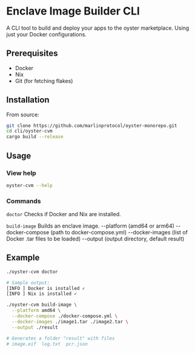 # Enclave Image Builder CLI

A CLI tool to build and deploy your apps to the oyster marketplace. Using just your Docker configurations.

## Prerequisites

- Docker
- Nix
- Git (for fetching flakes)

## Installation

From source:

```bash
git clone https://github.com/marlinprotocol/oyster-monorepo.git
cd cli/oyster-cvm
cargo build --release
```

## Usage

### View help

```bash
oyster-cvm --help
```

### Commands

`doctor`
Checks if Docker and Nix are installed.

`build-image`
Builds an enclave image.
--platform (amd64 or arm64)
--docker-compose (path to docker-compose.yml)
--docker-images (list of Docker .tar files to be loaded)
--output (output directory, default result)

## Example

```bash
./oyster-cvm doctor

# Sample output:
[INFO ] Docker is installed ✓
[INFO ] Nix is installed ✓

./oyster-cvm build-image \
  --platform amd64 \
  --docker-compose ./docker-compose.yml \
  --docker-images ./image1.tar ./image2.tar \
  --output ./result

# Generates a folder "result" with files
# image.eif  log.txt  pcr.json
```
